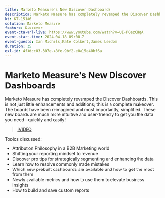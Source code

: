```yaml
---
title: Marketo Measure's New Discover Dashboards
description: Marketo Measure has completely revamped the Discover Dashboards. This is not just little enhancements and additions; this is a complete makeover. The boards have been reimagined and most importantly, simplified. These new boards are much more intuitive and user friendly to get you the data you need—quickly and easily!
kt: KT-15186
solution: Marketo Measure
feature: Discover
event-cta-url-live: https://www.youtube.com/watch?v=UI-P0ezCHqA
event-start-time: 2024-04-18 09:00-7
event-guests: Ian Michels,Kate Colbert,James Leedom
duration: 25
exl-id: 4f3dcc03-307e-48fe-9bf2-e0a15e40bf6a
---
```

# Marketo Measure's New Discover Dashboards

Marketo Measure has completely revamped the Discover Dashboards. This is not just little enhancements and additions; this is a complete makeover. The boards have been reimagined and most importantly, simplified. These new boards are much more intuitive and user-friendly to get you the data you need—quickly and easily!

>[!VIDEO](https://video.tv.adobe.com/v/3428093/?quality=12&learn=on)

Topics discussed:

* Attribution Philosophy in a B2B Marketing world
* Shifting your reporting mindset to revenue
* Discover pro tips for strategically segmenting and enhancing the data
* Learn how to resolve commonly made mistakes
* Which new prebuilt dashboards are available and how to get the most from them
* Newly available metrics and how to use them to elevate business insights
* How to build and save custom reports

